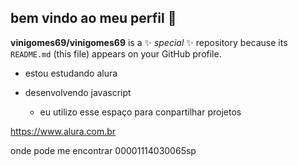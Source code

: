## bem vindo ao meu perfil 🚀

**vinigomes69/vinigomes69** is a ✨ _special_ ✨ repository because its `README.md` (this file) appears on your GitHub profile.

- estou estudando alura 

- desenvolvendo javascript
  
  - eu utilizo esse espaço para conpartilhar projetos 
  
https://www.alura.com.br

onde pode me encontrar 00001114030065sp
